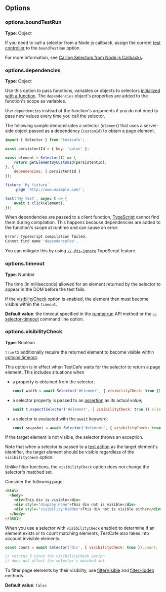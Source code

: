 ## Options

### options.boundTestRun

**Type**: Object

If you need to call a selector from a Node.js callback, assign the current [test controller](/testcafe/documentation/reference/test-api/testcontroller/) to the `boundTestRun` option.

For more information, see [Calling Selectors from Node.js Callbacks](/testcafe/documentation/guides/basic-guides/select-page-elements.html#call-selectors-from-nodejs-callbacks).

### options.dependencies

**Type**: Object

Use this option to pass functions, variables or objects to selectors [initialized with a function](/testcafe/documentation/guides/basic-guides/select-page-elements.html#create-selectors). The `dependencies` object's properties are added to the function's scope as variables.

Use `dependencies` instead of the function's arguments if you do not need to pass new values every time you call the selector.

The following sample demonstrates a selector (`element`) that uses a server-side object passed as a dependency (`customId`) to obtain a page element.

```js
import { Selector } from 'testcafe';

const persistentId = { key: 'value' };

const element = Selector(() => {
    return getElementByCustomId(persistentId);
}, {
    dependencies: { persistentId }
});

fixture `My fixture`
    .page `http://www.example.com/`;

test('My Test', async t => {
    await t.click(element);
});
```

When dependencies are passed to a client function, [TypeScript](https://www.typescriptlang.org/) cannot find them during compilation. This happens because dependencies are added to the function's scope at runtime and can cause an error:

```sh
Error: TypeScript compilation failed.
Cannot find name 'dependencyFoo'.
```

You can mitigate this by using [`// @ts-ignore`](https://www.typescriptlang.org/docs/handbook/release-notes/typescript-2-6.html#suppress-errors-in-ts-files-using--ts-ignore-comments) TypeScript feature.

### options.timeout

**Type**: Number

The time (in milliseconds) allowed for an element returned by the selector to appear in the DOM before the test fails.

If the [visibilityCheck](#optionsvisibilitycheck) option is enabled, the element then must become visible within the `timeout`.

**Default value**: the timeout specified in the [runner.run](/testcafe/documentation/reference/testcafe-api/runner/run.html) API method or the [--selector-timeout](/testcafe/documentation/reference/command-line-interface.html#--selector-timeout-ms) command line option.

### options.visibilityCheck

**Type**: Boolean

`true` to additionally require the returned element to become visible within [options.timeout](#optionstimeout).

This option is in effect when TestCafe waits for the selector to return a page element. This includes situations when

* a property is obtained from the selector;

    ```js
    const width = await Selector('#element', { visibilityCheck: true }).clientWidth;
    ```

* a selector property is passed to an [assertion](/testcafe/documentation/guides/basic-guides/assert.html) as its actual value;

    ```js
    await t.expect(Selector('#element', { visibilityCheck: true }).clientWidth).eql(400);
    ```

* a selector is evaluated with the `await` keyword;

    ```js
    const snapshot = await Selector('#element', { visibilityCheck: true })();
    ```

If the target element is not visible, the selector throws an exception.

Note that when a selector is passed to a [test action](/testcafe/documentation/guides/basic-guides/interact-with-the-page.html) as the target element's identifier, the target element should be visible regardless of the `visibilityCheck` option.

Unlike filter functions, the `visibilityCheck` option does not change the selector's matched set.

Consider the following page:

```html
<html>
  <body>
    <div>This div is visible</div>
    <div style="display:none">This div not is visible</div>
    <div style="visibility:hidden">This div not is visible either</div>
  </body>
</html>
```

When you use a selector with `visibilityCheck` enabled to determine if an element exists or to count matching elements, TestCafe also takes into account invisible elements.

```js
const count = await Selector('div', { visibilityCheck: true }).count;

// returns 3 since the visibilityCheck option
// does not affect the selector's matched set
```

To filter page elements by their visibility, use [filterVisible](/testcafe/documentation/reference/test-api/selector/filtervisible.html) and [filterHidden](/testcafe/documentation/reference/test-api/selector/filterhidden.html) methods.

**Default value**: `false`
